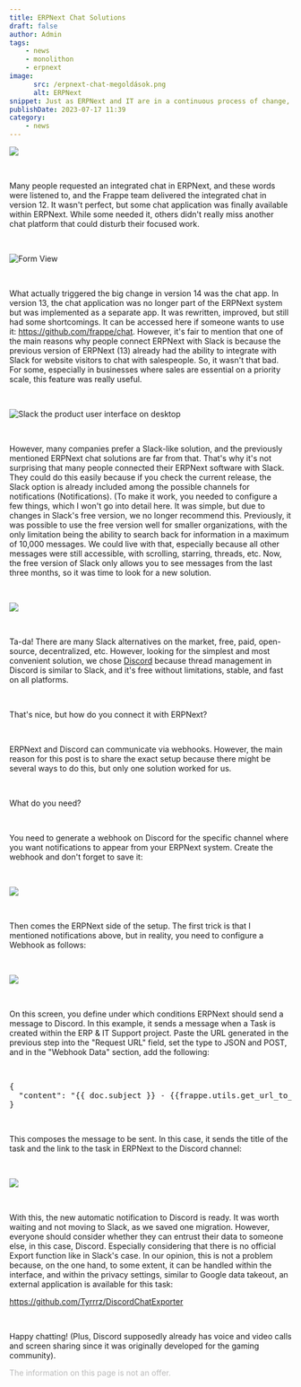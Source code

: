 ```yaml
---
title: ERPNext Chat Solutions
draft: false
author: Admin
tags:
    - news
    - monolithon
    - erpnext
image:
      src: /erpnext-chat-megoldások.png
      alt: ERPNext
snippet: Just as ERPNext and IT are in a continuous process of change, the ERPNext chat application has also undergone this evolutionary development.
publishDate: 2023-07-17 11:39
category:
    - news
---
```


<p><img src="/6xo80eZ.png"></p><p><br></p><p>Many people requested an integrated chat in ERPNext, and these words were listened to, and the Frappe team delivered the integrated chat in version 12. It wasn't perfect, but some chat application was finally available within ERPNext. While some needed it, others didn't really miss another chat platform that could disturb their focused work.</p><p><br></p><p><img src="https://github.com/frappe/chat/raw/main/.github/images/guest-form-fill.gif" alt="Form View"></p><p><br></p><p>What actually triggered the big change in version 14 was the chat app. In version 13, the chat application was no longer part of the ERPNext system but was implemented as a separate app. It was rewritten, improved, but still had some shortcomings. It can be accessed here if someone wants to use it: <a href="https://github.com/frappe/chat" rel="noopener noreferrer">https://github.com/frappe/chat</a>. However, it's fair to mention that one of the main reasons why people connect ERPNext with Slack is because the previous version of ERPNext (13) already had the ability to integrate with Slack for website visitors to chat with salespeople. So, it wasn't that bad. For some, especially in businesses where sales are essential on a priority scale, this feature was really useful.</p><p><br></p><p><img src="https://a.slack-edge.com/37877b/marketing/img/features/hero/v3/hero-full-ui.jpg" alt="Slack the product user interface on desktop"></p><p><br></p><p>However, many companies prefer a Slack-like solution, and the previously mentioned ERPNext chat solutions are far from that. That's why it's not surprising that many people connected their ERPNext software with Slack. They could do this easily because if you check the current release, the Slack option is already included among the possible channels for notifications (Notifications). (To make it work, you needed to configure a few things, which I won't go into detail here. It was simple, but due to changes in Slack's free version, we no longer recommend this. Previously, it was possible to use the free version well for smaller organizations, with the only limitation being the ability to search back for information in a maximum of 10,000 messages. We could live with that, especially because all other messages were still accessible, with scrolling, starring, threads, etc. Now, the free version of Slack only allows you to see messages from the last three months, so it was time to look for a new solution.</p><p><br></p><p><img src="/NwliPMB.png"></p><p><br></p><p>Ta-da! There are many Slack alternatives on the market, free, paid, open-source, decentralized, etc. However, looking for the simplest and most convenient solution, we chose <a href="https://discord.com/register" rel="noopener noreferrer">Discord</a> because thread management in Discord is similar to Slack, and it's free without limitations, stable, and fast on all platforms.</p><p><br></p><p>That's nice, but how do you connect it with ERPNext?</p><p><br></p><p>ERPNext and Discord can communicate via webhooks. However, the main reason for this post is to share the exact setup because there might be several ways to do this, but only one solution worked for us.</p><p><br></p><p>What do you need?</p><p><br></p><p>You need to generate a webhook on Discord for the specific channel where you want notifications to appear from your ERPNext system. Create the webhook and don't forget to save it:</p><p><br></p><p><img src="/1FceOy6.png" ></p><p><br></p><p>Then comes the ERPNext side of the setup. The first trick is that I mentioned notifications above, but in reality, you need to configure a Webhook as follows:</p><p><br></p><p><img src="/uGa4xWC.png"></p><p><br></p><p>On this screen, you define under which conditions ERPNext should send a message to Discord. In this example, it sends a message when a Task is created within the ERP & IT Support project. Paste the URL generated in the previous step into the "Request URL" field, set the type to JSON and POST, and in the "Webhook Data" section, add the following:</p><p><br></p><pre class="ql-code-block-container" spellcheck="false"><div class="ql-code-block" data-language="plain">{</div><div class="ql-code-block" data-language="plain"> &nbsp;"content": "{{ doc.subject }} - {{frappe.utils.get_url_to_form(doc.doctype, doc.name)}}"</div><div class="ql-code-block" data-language="plain">}</div></pre><p><br></p><p>This composes the message to be sent. In this case, it sends the title of the task and the link to the task in ERPNext to the Discord channel:</p><p><br></p><p><img src="/R4HbKxx.png"></p><p><br></p><p>With this, the new automatic notification to Discord is ready. It was worth waiting and not moving to Slack, as we saved one migration. However, everyone should consider whether they can entrust their data to someone else, in this case, Discord. Especially considering that there is no official Export function like in Slack's case. In our opinion, this is not a problem because, on the one hand, to some extent, it can be handled within the interface, and within the privacy settings, similar to Google data takeout, an external application is available for this task:</p><p><a href="https://github.com/Tyrrrz/DiscordChatExporter" rel="noopener noreferrer">https://github.com/Tyrrrz/DiscordChatExporter</a></p><p><br></p><p>Happy chatting! (Plus, Discord supposedly already has voice and video calls and screen sharing since it was originally developed for the gaming community).</p>

<p><span style="color: rgb(187, 187, 187);">The information on this page is not an offer.</span></p>
